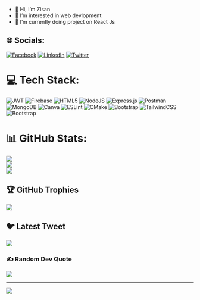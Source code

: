- 👋 Hi, I’m Zisan
- 👀 I’m interested in web devlopment
- 🌱 I’m currently doing project on React Js



## 🌐 Socials:
[![Facebook](https://img.shields.io/badge/Facebook-%231877F2.svg?logo=Facebook&logoColor=white)](https://facebook.com/z3san) [![LinkedIn](https://img.shields.io/badge/LinkedIn-%230077B5.svg?logo=linkedin&logoColor=white)](https://linkedin.com/in/z3san) [![Twitter](https://img.shields.io/badge/Twitter-%231DA1F2.svg?logo=Twitter&logoColor=white)](https://twitter.com/z3san) 

# 💻 Tech Stack:
![JWT](https://img.shields.io/badge/JWT-black?style=for-the-badge&logo=JSON%20web%20tokens) ![Firebase](https://img.shields.io/badge/firebase-%23039BE5.svg?style=for-the-badge&logo=firebase) ![HTML5](https://img.shields.io/badge/html5-%23E34F26.svg?style=for-the-badge&logo=html5&logoColor=white) ![NodeJS](https://img.shields.io/badge/node.js-6DA55F?style=for-the-badge&logo=node.js&logoColor=white) ![Express.js](https://img.shields.io/badge/express.js-%23404d59.svg?style=for-the-badge&logo=express&logoColor=%2361DAFB) ![Postman](https://img.shields.io/badge/Postman-FF6C37?style=for-the-badge&logo=postman&logoColor=white) ![MongoDB](https://img.shields.io/badge/MongoDB-%234ea94b.svg?style=for-the-badge&logo=mongodb&logoColor=white) ![Canva](https://img.shields.io/badge/Canva-%2300C4CC.svg?style=for-the-badge&logo=Canva&logoColor=white) ![ESLint](https://img.shields.io/badge/ESLint-4B3263?style=for-the-badge&logo=eslint&logoColor=white) ![CMake](https://img.shields.io/badge/CMake-%23008FBA.svg?style=for-the-badge&logo=cmake&logoColor=white) ![Bootstrap](https://img.shields.io/badge/bootstrap-%23563D7C.svg?style=for-the-badge&logo=bootstrap&logoColor=white) ![TailwindCSS](https://img.shields.io/badge/tailwindcss-%2338B2AC.svg?style=for-the-badge&logo=tailwind-css&logoColor=white) ![Bootstrap](https://img.shields.io/badge/bootstrap-%23563D7C.svg?style=for-the-badge&logo=bootstrap&logoColor=white)
# 📊 GitHub Stats:
![](https://github-readme-stats.vercel.app/api?username=z3san&theme=dark&hide_border=false&include_all_commits=false&count_private=false)<br/>
![](https://github-readme-streak-stats.herokuapp.com/?user=z3san&theme=dark&hide_border=false)<br/>
![](https://github-readme-stats.vercel.app/api/top-langs/?username=z3san&theme=dark&hide_border=false&include_all_commits=false&count_private=false&layout=compact)

## 🏆 GitHub Trophies
![](https://github-profile-trophy.vercel.app/?username=z3san&theme=radical&no-frame=false&no-bg=true&margin-w=4)

## 🐦 Latest Tweet
[![](https://gtce.itsvg.in/api?username=z3san)](https://github.com/VishwaGauravIn/github-twitter-card-embed)

### ✍️ Random Dev Quote
![](https://quotes-github-readme.vercel.app/api?type=horizontal&theme=radical)

---
[![](https://visitcount.itsvg.in/api?id=z3san&icon=0&color=0)](https://visitcount.itsvg.in)

<!-- Proudly created with GPRM ( https://gprm.itsvg.in ) -->
